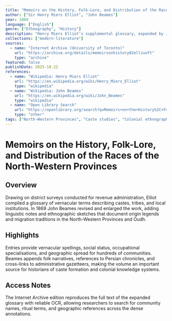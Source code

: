 ```yaml
---
title: "Memoirs on the History, Folk-Lore, and Distribution of the Races of the North-Western Provinces"
author: ["Sir Henry Miers Elliot", "John Beames"]
year: 1869
language: ["English"]
genre: ["Ethnography", "History"]
description: "Henry Miers Elliot’s supplemental glossary, expanded by John Beames in 1869, catalogues the communities of the North-Western Provinces with notes on caste origins, oral traditions, and regional settlement patterns."
collections: ["modern-literature"]
sources:
  - name: "Internet Archive (University of Toronto)"
    url: "https://archive.org/details/memoirsonhistory02elliuoft"
    type: "archive"
featured: false
publishDate: 2025-10-22
references:
  - name: "Wikipedia: Henry Miers Elliot"
    url: "https://en.wikipedia.org/wiki/Henry_Miers_Elliot"
    type: "wikipedia"
  - name: "Wikipedia: John Beames"
    url: "https://en.wikipedia.org/wiki/John_Beames"
    type: "wikipedia"
  - name: "Open Library Search"
    url: "https://openlibrary.org/search?q=Memoirs+on+the+History%2C+Folk-Lore%2C+and+Distribution+of+the+Races+of+the+North-Western+Provinces"
    type: "other"
tags: ["North-Western Provinces", "Caste studies", "Colonial ethnography", "Oral traditions", "19th century"]
---
```


# Memoirs on the History, Folk-Lore, and Distribution of the Races of the North-Western Provinces

## Overview
Drawing on district surveys conducted for revenue administration, Elliot compiled a glossary of vernacular terms describing castes, tribes, and local institutions. In 1869 John Beames revised and enlarged the work, adding linguistic notes and ethnographic sketches that document origin legends and migration traditions in the North-Western Provinces and Oudh.

## Highlights
Entries provide vernacular spellings, social status, occupational specialisations, and geographic spread for hundreds of communities. Beames appends folk narratives, references to Persian chronicles, and cross-links to administrative gazetteers, making the volume an important source for historians of caste formation and colonial knowledge systems.

## Access Notes
The Internet Archive edition reproduces the full text of the expanded glossary with reliable OCR, allowing researchers to search for community names, ritual terms, and geographic references across the dense annotations.
